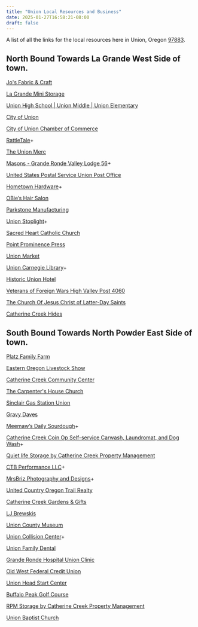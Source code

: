 ```yaml
---
title: "Union Local Resources and Business"
date: 2025-01-27T16:58:21-08:00
draft: false 
---
```


A list of all the links for the local resources here in Union, Oregon [97883](https://www.unitedstateszipcodes.org/97883/).

## North Bound Towards La Grande West Side of town.

[Jo's Fabric & Craft](https://www.yelp.com/biz/jos-fabric-and-craft-union?adjust_creative=duckduckgo)

[La Grande Mini Storage](https://www.lagrandeministorage.com/)

[Union High School | Union Middle |
Union Elementary](https://www.union.k12.or.us/)

[City of Union](https://cityofunion.com/)

[City of Union Chamber of Commerce](https://cityofunionchamber.com/)

[RattleTale](https://www.facebook.com/RattleTale)+

[The Union Merc](https://www.facebook.com/profile.php?id=100089977361547&mibextid=LQQJ4d)

[Masons - Grande Ronde Valley Lodge 56](https://www.masonpost.com/or/granderondevalley56/profile.html)+

[United States Postal Service Union Post Office](https://tools.usps.com/locations/details/1385396)

[Hometown Hardware](https://www.facebook.com/profile.php?id=100057097524489&sk=about)+

[OBie’s Hair Salon](https://www.facebook.com/profile.php?id=100084536531905)

[Parkstone Manufacturing](https://parkstone.rocks/)

[Union Stoplight](https://www.facebook.com/profile.php?id=100063703503456)+

[Sacred Heart Catholic Church](https://olvcatholic.org/about-olv/mission-parishes/)

[Point Prominence Press](https://www.pointprominence.com/)

[Union Market](https://unionmarketoregon.com/)

[Union Carnegie Library](https://cityofunion.com/directory/city-library/)+

[Historic Union Hotel](https://thehistoricunionhotel.com/)

[Veterans of Foreign Wars High Valley Post 4060](https://vfw4060.org/)

[The Church Of Jesus Christ of Latter-Day Saints](https://local.churchofjesuschrist.org/en/us/or/union/702-north-main-street)

[Catherine Creek Hides](https://www.catherinecreekhides.com/)

## South Bound Towards North Powder East Side of town.

[Platz Family Farm](https://www.platzfamilyfarm.com/)

[Eastern Oregon Livestock Show](https://www.easternoregonlivestockshow.com/)

[Catherine Creek Community Center](https://www.catherinecreekcommunitycenter.com/)

[The Carpenter's House Church](https://www.catherinecreekcommunitycenter.com/event-list)

[Sinclair Gas Station Union](https://stations.sinclairoil.com/or/union/363-n-main-st)

[Gravy Daves](https://ipfs.io/ipfs/bafybeiajsz5rfqyexs3qpuyf2cnxoxz4qzg7slogyj3crtyfu6epnnlz5q/)

[Meemaw’s Daily Sourdough](https://linktr.ee/Meemaws)+

[Catherine Creek Coin Op Self-service Carwash, Laundromat, and Dog Wash](https://www.facebook.com/profile.php?id=61557786997016)+

[Quiet life Storage by Catherine Creek Property Management](https://catherinecreekpm.com/)

[CTB Performance LLC](https://www.facebook.com/profile.php?id=100063960536965)+

[MrsBriz Photography and Designs](https://www.facebook.com/profile.php?id=100075492249583)+

[United Country Oregon Trail Realty](https://www.facebook.com/candyb44/)

[Catherine Creek Gardens & Gifts](https://www.facebook.com/CatherineCreekGardens/)

[LJ Brewskis](https://ipfs.io/ipfs/bafybeielwosjh37bxln4fw5ehnhfz3gjfa35tms4xqyfqjn7gyg6ai7mpi/)

[Union County Museum](https://ucmuseumoregon.com/)

[Union Collision Center](https://www.carwise.com/auto-body-shops/union-collision-center-union-or-97883/493765)+

[Union Family Dental](https://southcountyhd.com/)

[Grande Ronde Hospital Union Clinic](https://www.grh.org/our-services/clinics/union-clinic/)

[Old West Federal Credit Union](https://www.oldwestfcu.org/about-us/locations-hours.html)

[Union Head Start Center](https://eouheadstart.org/centers/)

[Buffalo Peak Golf Course](https://www.buffalopeakgolf.com/)

[RPM Storage by Catherine Creek Property Management](https://catherinecreekpm.com/)

[Union Baptist Church](https://ublogchurch.org/)


